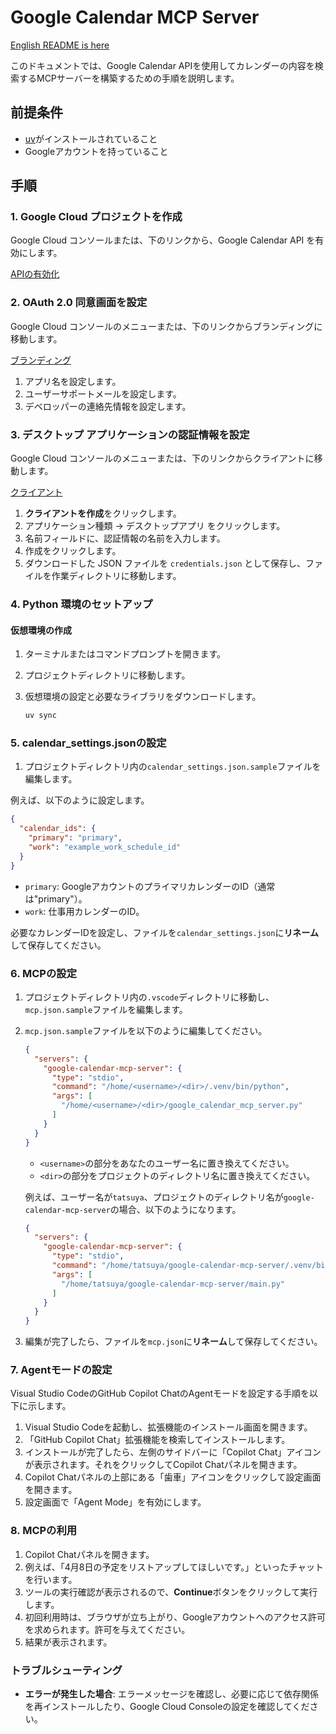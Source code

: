 # Google Calendar MCP Server

[English README is here](README.md)

このドキュメントでは、Google Calendar APIを使用してカレンダーの内容を検索するMCPサーバーを構築するための手順を説明します。

## 前提条件

- [uv](https://github.com/astral-sh/uv)がインストールされていること
- Googleアカウントを持っていること

## 手順

### 1. Google Cloud プロジェクトを作成

Google Cloud コンソールまたは、下のリンクから、Google Calendar API を有効にします。

[APIの有効化](https://console.cloud.google.com/flows/enableapi?apiid=calendar-json.googleapis.com&hl=ja)

### 2. OAuth 2.0 同意画面を設定

Google Cloud コンソールのメニューまたは、下のリンクからブランディングに移動します。

[ブランディング](https://console.cloud.google.com/auth/branding?hl=ja)

1. アプリ名を設定します。
2. ユーザーサポートメールを設定します。
3. デベロッパーの連絡先情報を設定します。

### 3. デスクトップ アプリケーションの認証情報を設定

Google Cloud コンソールのメニューまたは、下のリンクからクライアントに移動します。

[クライアント](https://console.cloud.google.com/auth/clients?hl=ja)

1. **クライアントを作成**をクリックします。
2. アプリケーション種類 -> デスクトップアプリ をクリックします。
3. 名前フィールドに、認証情報の名前を入力します。
4. 作成をクリックします。
5. ダウンロードした JSON ファイルを `credentials.json` として保存し、ファイルを作業ディレクトリに移動します。

### 4. Python 環境のセットアップ

#### 仮想環境の作成

1. ターミナルまたはコマンドプロンプトを開きます。
2. プロジェクトディレクトリに移動します。
3. 仮想環境の設定と必要なライブラリをダウンロードします。

   ```sh
   uv sync
   ```

### 5. calendar_settings.jsonの設定

1. プロジェクトディレクトリ内の`calendar_settings.json.sample`ファイルを編集します。

例えば、以下のように設定します。

```json
{
  "calendar_ids": {
    "primary": "primary",
    "work": "example_work_schedule_id"
  }
}
```

- `primary`: GoogleアカウントのプライマリカレンダーのID（通常は"primary"）。
- `work`: 仕事用カレンダーのID。

必要なカレンダーIDを設定し、ファイルを`calendar_settings.json`に**リネーム**して保存してください。

### 6. MCPの設定

1. プロジェクトディレクトリ内の`.vscode`ディレクトリに移動し、`mcp.json.sample`ファイルを編集します。
2. `mcp.json.sample`ファイルを以下のように編集してください。

   ```json
   {
     "servers": {
       "google-calendar-mcp-server": {
         "type": "stdio",
         "command": "/home/<username>/<dir>/.venv/bin/python",
         "args": [
           "/home/<username>/<dir>/google_calendar_mcp_server.py"
         ]
       }
     }
   }
   ```

   - `<username>`の部分をあなたのユーザー名に置き換えてください。
   - `<dir>`の部分をプロジェクトのディレクトリ名に置き換えてください。

   例えば、ユーザー名が`tatsuya`、プロジェクトのディレクトリ名が`google-calendar-mcp-server`の場合、以下のようになります。

   ```json
   {
     "servers": {
       "google-calendar-mcp-server": {
         "type": "stdio",
         "command": "/home/tatsuya/google-calendar-mcp-server/.venv/bin/python",
         "args": [
           "/home/tatsuya/google-calendar-mcp-server/main.py"
         ]
       }
     }
   }
   ```

3. 編集が完了したら、ファイルを`mcp.json`に**リネーム**して保存してください。

### 7. Agentモードの設定

Visual Studio CodeのGitHub Copilot ChatのAgentモードを設定する手順を以下に示します。

1. Visual Studio Codeを起動し、拡張機能のインストール画面を開きます。
2. 「GitHub Copilot Chat」拡張機能を検索してインストールします。
3. インストールが完了したら、左側のサイドバーに「Copilot Chat」アイコンが表示されます。それをクリックしてCopilot Chatパネルを開きます。
4. Copilot Chatパネルの上部にある「歯車」アイコンをクリックして設定画面を開きます。
5. 設定画面で「Agent Mode」を有効にします。

### 8. MCPの利用

1. Copilot Chatパネルを開きます。
2. 例えば、「4月8日の予定をリストアップしてほしいです。」といったチャットを行います。
3. ツールの実行確認が表示されるので、**Continue**ボタンをクリックして実行します。
4. 初回利用時は、ブラウザが立ち上がり、Googleアカウントへのアクセス許可を求められます。許可を与えてください。
5. 結果が表示されます。

### トラブルシューティング

- **エラーが発生した場合**: エラーメッセージを確認し、必要に応じて依存関係を再インストールしたり、Google Cloud Consoleの設定を確認してください。
